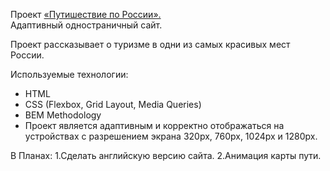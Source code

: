 Проект [«Путишествие по России».](https://sergeshchelokov.github.io/russian-travel/)  
Адаптивный одностраничный сайт.

Проект рассказывает о туризме в одни из самых красивых мест России.

Используемые технологии:
* HTML
* CSS (Flexbox, Grid Layout, Media Queries)
* BEM Methodology
* Проект является адаптивным и корректно отображаться на устройствах с разрешением экрана 320px, 760px, 1024px и 1280px. 

В Планах:
1.Сделать английскую версию сайта.
2.Анимация карты пути.
